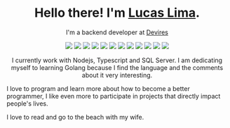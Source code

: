 <h1 align="center">Hello there! I'm <a href="llldc21.github.io">Lucas Lima</a>.</h1>
<p align="center">I'm a backend developer at <a href=http://devires.com.br/>Devires</a></p>
<div align="center">
  <img src="https://img.icons8.com/color/48/000000/html-5.png"/>
  <img src="https://img.icons8.com/color/48/000000/css3.png"/>
  <img src="https://img.icons8.com/color/48/000000/python.png"/>
  <img src="https://img.icons8.com/color/48/000000/golang.png"/>
  <img src="https://img.icons8.com/color/48/000000/typescript.png"/>
  <img src="https://img.icons8.com/color/48/000000/javascript.png"/>
  <img src="https://img.icons8.com/color/48/000000/nodejs.png"/>
  <img src="https://img.icons8.com/dusk/48/000000/docker.png"/>
  <img src="https://img.icons8.com/color/48/000000/postgreesql.png"/>
  <img src="https://img.icons8.com/48/000000/mysql-logo.png"/>
  <img src="https://img.icons8.com/color/48/000000/microsoft-sql-server.png"/>
  <img src="https://img.icons8.com/color/48/000000/mongodb.png"/>
  </div>
<p align="center">
I currently work with Nodejs, Typescript and SQL Server.
I am dedicating myself to learning Golang because I find the language and the comments about it very interesting.

I love to program and learn more about how to become a better programmer, I like even more to participate in projects that directly impact people's lives.

I love to read and go to the beach with my wife.
</p>
